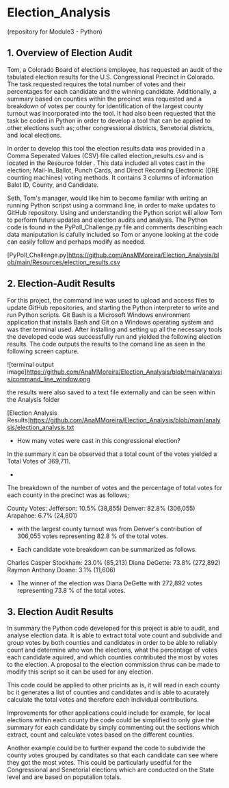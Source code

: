 # Election_Analysis 
(repository for Module3 - Python)

## 1.  Overview of Election Audit

Tom, a Colorado Board of elections employee, has requested an audit of the tabulated election results for the U.S. Congressional Precinct in Colorado.  The task requested requires the total number of votes and their percentages for each candidate and the winning candidate.  Additionally, a summary based on counties within the precinct was requested and a breakdown of votes per county for identification of the largest county turnout was incorporated into the tool.  It had also been requested that the task be coded in Python in order to develop a tool that can be applied to other elections such as; other congressional districts, Senetorial districts, and local elections.  

In order to develop this tool the election results data was provided in a Comma Seperated Values (CSV) file called election_results.csv and is located in the Resource folder .  This data included all votes cast in the election; Mail-In_Ballot, Punch Cards, and Direct Recording Electronic (DRE counting machines) voting methods.  It contains 3 columns of information Balot ID, County, and Candidate. 

Seth, Tom's manager, would like him to become familiar with writing an running Python scripst using a command line, in order to make updates to GitHub repository. Using and understanding the Python script will allow Tom to perform future updates and election audits and analysis.  The Python code is found in the PyPoll_Challenge.py file and comments describing each data maniputation is cafully included so Tom or anyone looking at the code can easily follow and perhaps modify as needed.

[PyPoll_Challenge.py]https://github.com/AnaMMoreira/Election_Analysis/blob/main/Resources/election_results.csv

## 2.  Election-Audit Results

For this project, the command line was used to upload and access files to update GitHub repositories, and starting the Python interpreter to write and run Python scripts. Git Bash is a Microsoft Windows environment application that installs Bash and Git on a Windows operating system and was ther terminal used.  After installing and setting up all the necessary tools the developed code was successfully run and yielded the following election results.  The code outputs the results to the comand line as seen in the following screen capture.

![terminal output image]https://github.com/AnaMMoreira/Election_Analysis/blob/main/analysis/command_line_window.png

the results were also saved to a text file externally and can be seen within the Analysis folder

[Election Analysis Results]https://github.com/AnaMMoreira/Election_Analysis/blob/main/analysis/election_analysis.txt

* How many votes were cast in this congressional election?

In the summary it can be observed that a total count of the votes yielded a Total Votes of 369,711.

* 
The breakdown of the number of votes and the percentage of total votes for each county in the precinct was as follows; 

County Votes:
Jefferson: 10.5% (38,855)
Denver: 82.8% (306,055)
Arapahoe: 6.7% (24,801)

* with the largest county turnout was from Denver's contribution of 306,055 votes representing 82.8 % of the total votes.

* Each candidate vote breakdown can be summarized as follows.

Charles Casper Stockham: 23.0% (85,213)
Diana DeGette: 73.8% (272,892)
Raymon Anthony Doane: 3.1% (11,606)

* The winner of the election was Diana DeGette with 272,892 votes representing 73.8 % of the total votes.

## 3. Election Audit Results

 In summary the Python code developed for this project is able to audit, and analyse election data.  It is able to extract total vote count and subdivide and group votes by both counties and candidates in order to be able to reliably count and determine who won the elections, what the percentage of votes each candidate aquired, and which counties contributed the most by votes to the election.  A proposal to the election commission thrus can be made to modify this script so it can be used for any election.

This code could be applied to other pricints as is, it will read in each county bc it generates a list of counties and candidates and is able to acurately calculate the total votes and therefore each individual contributions.  

Improvements for other applications could include for example, for local elections within each county the code could be simplified to only give the summary for each candidate by simply commenting out the sections which extract, count and calculate votes based on the different counties.

Another example could be to further expand the code to subdivide the county votes grouped by canditates so that each candidate can see where they got the most votes.  This could be particularly usedful for the Congressional and Senetorial elections which are conducted on the State level and are based on poputalion totals.
